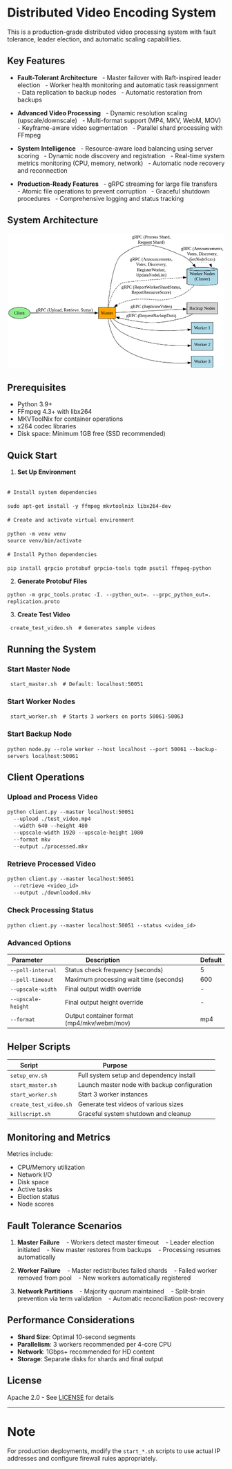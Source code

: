 # Distributed Video Encoding System

This is a production-grade distributed video processing system with fault tolerance, leader election, and automatic scaling capabilities.

## Key Features

- **Fault-Tolerant Architecture**
    - Master failover with Raft-inspired leader election
    - Worker health monitoring and automatic task reassignment
    - Data replication to backup nodes
    - Automatic restoration from backups

- **Advanced Video Processing**
    - Dynamic resolution scaling (upscale/downscale)
    - Multi-format support (MP4, MKV, WebM, MOV)
    - Keyframe-aware video segmentation
    - Parallel shard processing with FFmpeg

- **System Intelligence**
    - Resource-aware load balancing using server scoring
    - Dynamic node discovery and registration
    - Real-time system metrics monitoring (CPU, memory, network)
    - Automatic node recovery and reconnection

- **Production-Ready Features**
    - gRPC streaming for large file transfers
    - Atomic file operations to prevent corruption
    - Graceful shutdown procedures
    - Comprehensive logging and status tracking

## System Architecture

![Distributed Video Encoding](./design.png)

## Prerequisites

- Python 3.9+
- FFmpeg 4.3+ with libx264
- MKVToolNix for container operations
- x264 codec libraries
- Disk space: Minimum 1GB free (SSD recommended)

## Quick Start

1. **Set Up Environment**

```

# Install system dependencies

sudo apt-get install -y ffmpeg mkvtoolnix libx264-dev

# Create and activate virtual environment

python -m venv venv
source venv/bin/activate

# Install Python dependencies

pip install grpcio protobuf grpcio-tools tqdm psutil ffmpeg-python
```

2. **Generate Protobuf Files**

```
python -m grpc_tools.protoc -I. --python_out=. --grpc_python_out=. replication.proto
```

3. **Create Test Video**

```
 create_test_video.sh  # Generates sample videos
```

## Running the System

### Start Master Node

```
 start_master.sh  # Default: localhost:50051
```

### Start Worker Nodes

```
 start_worker.sh  # Starts 3 workers on ports 50061-50063
```

### Start Backup Node

```
python node.py --role worker --host localhost --port 50061 --backup-servers localhost:50061
```

## Client Operations

### Upload and Process Video

```
python client.py --master localhost:50051
  --upload ./test_video.mp4
  --width 640 --height 480
  --upscale-width 1920 --upscale-height 1080
  --format mkv
  --output ./processed.mkv
```

### Retrieve Processed Video

```
python client.py --master localhost:50051
  --retrieve <video_id>
  --output ./downloaded.mkv
```

### Check Processing Status

```
python client.py --master localhost:50051 --status <video_id>
```

### Advanced Options

| Parameter          | Description                                  | Default |
| ------------------ | -------------------------------------------- | ------- |
| `--poll-interval`  | Status check frequency (seconds)             | 5       |
| `--poll-timeout`   | Maximum processing wait time (seconds)       | 600     |
| `--upscale-width`  | Final output width override                  | -       |
| `--upscale-height` | Final output height override                 | -       |
| `--format`         | Output container format (mp4/mkv/webm/mov)   | mp4     |

## Helper Scripts

| Script                 | Purpose                                      |
| ---------------------- | -------------------------------------------- |
| `setup_env.sh`         | Full system setup and dependency install     |
| `start_master.sh`      | Launch master node with backup configuration |
| `start_worker.sh`      | Start 3 worker instances                     |
| `create_test_video.sh` | Generate test videos of various sizes        |
| `killscript.sh`        | Graceful system shutdown and cleanup         |

## Monitoring and Metrics

Metrics include:

- CPU/Memory utilization
- Network I/O
- Disk space
- Active tasks
- Election status
- Node scores

## Fault Tolerance Scenarios

1. **Master Failure**
      - Workers detect master timeout
      - Leader election initiated
      - New master restores from backups
      - Processing resumes automatically

2. **Worker Failure**
      - Master redistributes failed shards
      - Failed worker removed from pool
      - New workers automatically registered

3. **Network Partitions**
      - Majority quorum maintained
      - Split-brain prevention via term validation
      - Automatic reconciliation post-recovery

## Performance Considerations

- **Shard Size**: Optimal 10-second segments
- **Parallelism**: 3 workers recommended per 4-core CPU
- **Network**: 1Gbps+ recommended for HD content
- **Storage**: Separate disks for shards and final output

## License

Apache 2.0 - See [LICENSE](LICENSE) for details

---

# Note

For production deployments, modify the `start_*.sh` scripts to use actual IP addresses and configure firewall rules appropriately.
